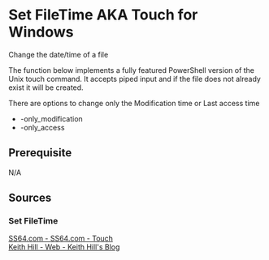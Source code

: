 # Set FileTime AKA Touch for Windows
Change the date/time of a file

The function below implements a fully featured PowerShell version of the Unix touch command. 
It accepts piped input and if the file does not already exist it will be created. 

There are options to change only the Modification time or Last access time 
* -only_modification 
* -only_access


## Prerequisite 
N/A

## Sources
### Set FileTime
[SS64.com - SS64.com - Touch](https://ss64.com/ps/syntax-touch.html) <br />
[Keith Hill - Web - Keith Hill's Blog](https://rkeithhill.wordpress.com/2006/04/04/writing-cmdlets-with-powershell-script/) <br />



